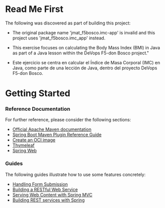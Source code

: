 # Read Me First
The following was discovered as part of building this project:

* The original package name 'jmat_f5bosco.imc-app' is invalid and this project uses 'jmat_f5bosco.imc_app' instead.

* This exercise focuses on calculating the Body Mass Index (BMI) in Java as part of a Java lesson within the DeVops F5-don Bosco project."

* Este ejercicio se centra en calcular el Índice de Masa Corporal (IMC) en Java, como parte de una lección de Java, dentro del proyecto DeVops F5-don Bosco.


# Getting Started

### Reference Documentation
For further reference, please consider the following sections:

* [Official Apache Maven documentation](https://maven.apache.org/guides/index.html)
* [Spring Boot Maven Plugin Reference Guide](https://docs.spring.io/spring-boot/docs/3.3.0/maven-plugin/reference/html/)
* [Create an OCI image](https://docs.spring.io/spring-boot/docs/3.3.0/maven-plugin/reference/html/#build-image)
* [Thymeleaf](https://docs.spring.io/spring-boot/docs/3.3.0/reference/htmlsingle/index.html#web.servlet.spring-mvc.template-engines)
* [Spring Web](https://docs.spring.io/spring-boot/docs/3.3.0/reference/htmlsingle/index.html#web)

### Guides
The following guides illustrate how to use some features concretely:

* [Handling Form Submission](https://spring.io/guides/gs/handling-form-submission/)
* [Building a RESTful Web Service](https://spring.io/guides/gs/rest-service/)
* [Serving Web Content with Spring MVC](https://spring.io/guides/gs/serving-web-content/)
* [Building REST services with Spring](https://spring.io/guides/tutorials/rest/)

